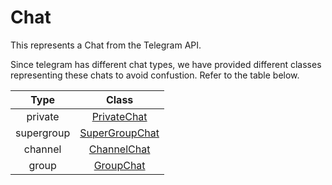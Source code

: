 # Chat
This represents a Chat from the Telegram API.

Since telegram has different chat types, we have provided different classes representing these chats to avoid confustion. Refer to the table below.

|    Type    |      Class     |
|:----------:|:--------------:|
|   private  |   [PrivateChat](./PrivateChat.md)  |
| supergroup | [SuperGroupChat](./SuperGroupChat.md) |
|   channel  |   [ChannelChat](./ChannelChat.md)  |
|    group   |    [GroupChat](./GroupChat.md)   |